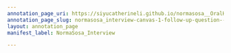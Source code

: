 ```yaml
---
annotation_page_uri: https://siyucatherineli.github.io/normasosa__OralHistory/annotations/normasosa_interview-canvas-1-follow-up-question--asking-sosa-if-she-thinks-there-was-a-lot-of-social-character-coverage-in-the-paper--blur-audio-.json
annotation_page_slug: normasosa_interview-canvas-1-follow-up-question--asking-sosa-if-she-thinks-there-was-a-lot-of-social-character-coverage-in-the-paper--blur-audio-
layout: annotation_page
manifest_label: NormaSosa_Interview

---
```

